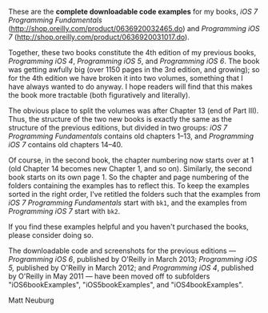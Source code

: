 
These are the **complete downloadable code examples** for my books, _iOS 7 Programming Fundamentals_ (<http://shop.oreilly.com/product/0636920032465.do>) and _Programming iOS 7_ (<http://shop.oreilly.com/product/0636920031017.do>).

Together, these two books constitute the 4th edition of my previous books, _Programming iOS 4_, _Programming iOS 5_, and _Programming iOS 6_. The book was getting awfully big (over 1150 pages in the 3rd edition, and growing); so for the 4th edition we have broken it into two volumes, something that I have always wanted to do anyway. I hope readers will find that this makes the book more tractable (both figuratively and literally).

The obvious place to split the volumes was after Chapter 13 (end of Part III). Thus, the structure of the two new books is exactly the same as the structure of the previous editions, but divided in two groups: _iOS 7 Programming Fundamentals_ contains old chapters 1–13, and _Programming iOS 7_ contains old chapters 14–40.

Of course, in the second book, the chapter numbering now starts over at 1 (old Chapter 14 becomes new Chapter 1, and so on). Similarly, the second book starts on its own page 1. So the chapter and page numbering of the folders containing the examples has to reflect this. To keep the examples sorted in the right order, I've retitled the folders such that the examples from _iOS 7 Programming Fundamentals_ start with `bk1`, and the examples from _Programming iOS 7_ start with `bk2`.

If you find these examples helpful and you haven't purchased the books, please consider doing so.

The downloadable code and screenshots for the previous editions — _Programming iOS 6_, published by O'Reilly in March 2013; _Programming iOS 5,_ published by O'Reilly in March 2012; and _Programming iOS 4_, published by O'Reilly in May 2011 — have been moved off to subfolders "iOS6bookExamples", "iOS5bookExamples", and "iOS4bookExamples".

Matt Neuburg

